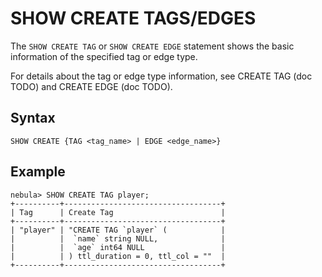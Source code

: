 # SHOW CREATE TAGS/EDGES

The `SHOW CREATE TAG` or `SHOW CREATE EDGE` statement shows the basic information of the specified tag or edge type.

For details about the tag or edge type information, see CREATE TAG (doc TODO) and CREATE EDGE (doc TODO).

## Syntax

```ngql
SHOW CREATE {TAG <tag_name> | EDGE <edge_name>}
```

## Example

```ngql
nebula> SHOW CREATE TAG player;
+----------+-----------------------------------+
| Tag      | Create Tag                        |
+----------+-----------------------------------+
| "player" | "CREATE TAG `player` (            |
|          |  `name` string NULL,              |
|          |  `age` int64 NULL                 |
|          | ) ttl_duration = 0, ttl_col = ""  |
+----------+-----------------------------------+
```
